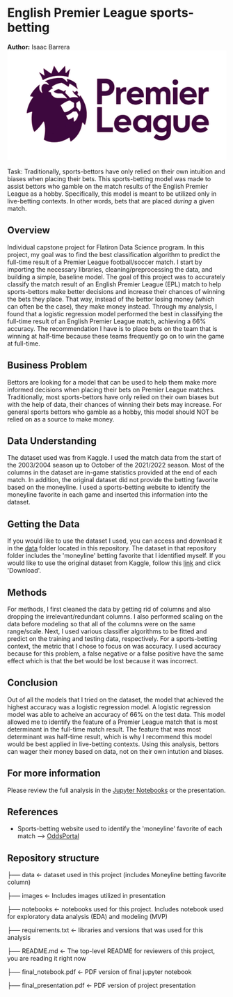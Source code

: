 # English Premier League sports-betting
<b>Author:</b> Isaac Barrera
![download.jpeg](./images/download.jpeg)

Task: Traditionally, sports-bettors have only relied on their own intuition and biases when placing their bets. This sports-betting model was made to assist bettors who gamble on the match results of the English Premier League as a hobby. Specifically, this model is meant to be utilized only in live-betting contexts. In other words, bets that are placed <i>during</i> a given match.

## Overview
Individual capstone project for Flatiron Data Science program. In this project, my goal was to find the best classification algorithm to predict the full-time result of a Premier League football/soccer match. I start by importing the necessary libraries, cleaning/preprocessing the data, and building a simple, baseline model. The goal of this project was to accurately classify the match result of an English Premier League (EPL) match to help sports-bettors make better decisions and increase their chances of winning the bets they place. That way, instead of the bettor losing money (which can often be the case), they make money instead. Through my analysis, I found that a logistic regression model performed the best in classifying the full-time result of an English Premier League match, achieving a 66% accuracy. The recommendation I have is to place bets on the team that is winning at half-time because these teams frequently go on to win the game at full-time.

## Business Problem
Bettors are looking for a model that can be used to help them make more informed decisions when placing their bets on Premier League matches. Traditionally, most sports-bettors have only relied on their own biases but with the help of data, their chances of winning their bets may increase. For general sports bettors who gamble as a hobby, this model should NOT be relied on as a source to make money.

## Data Understanding
The dataset used was from Kaggle. I used the match data from the start of the 2003/2004 season up to October of the 2021/2022 season. Most of the columns in the dataset are in-game statistics provided at the end of each match. In addition, the original dataset did not provide the betting favorite based on the moneyline. I used a sports-betting website to identify the moneyline favorite in each game and inserted this information into the dataset.

## Getting the Data
If you would like to use the dataset I used, you can access and download it in the [data](https://github.com/IB-7/PL_live-betting/tree/main/data) folder located in this repository. The dataset in that repository folder includes the 'moneyline' betting favorite that I identified myself. If you would like to use the original dataset from Kaggle, follow this [link](https://www.kaggle.com/irkaal/english-premier-league-results) and click 'Download'.

## Methods
For methods, I first cleaned the data by getting rid of columns and also dropping the irrelevant/redundant columns. I also performed scaling on the data before modeling so that all of the columns were on the same range/scale. Next, I used various classifier algorithms to be fitted and predict on the training and testing data, respectively. For a sports-betting context, the metric that I chose to focus on was accuracy. I used accuracy because for this problem, a false negative or a false positive have the same effect which is that the bet would be lost because it was incorrect. 

## Conclusion
Out of all the models that I tried on the dataset, the model that achieved the highest accuracy was a logistic regression model. A logistic regression model was able to acheive an accuracy of 66% on the test data. This model allowed me to identify the feature of a Premier League match that is most determinant in the full-time match result. The feature that was most determinant was half-time result, which is why I recommend this model would be best applied in live-betting contexts. Using this analysis, bettors can wager their money based on data, not on their own intution and biases.

## For more information
Please review the full analysis in the [Jupyter Notebooks](https://github.com/IB-7/PL_live-betting/tree/main/notebooks) or the presentation.

## References
- Sports-betting website used to identify the 'moneyline' favorite of each match --> [OddsPortal](https://www.oddsportal.com/soccer/england/premier-league/results/)

## Repository structure

├── data <- dataset used in this project (includes Moneyline betting favorite column)

├── images <- Includes images utilized in presentation

├── notebooks <- notebooks used for this project. Includes notebook used for exploratory data analysis (EDA) and modeling (MVP)

├── requirements.txt <- libraries and versions that was used for this analysis

├── README.md <- The top-level README for reviewers of this project, you are reading it right now

├── final_notebook.pdf <- PDF version of final jupyter notebook

├── final_presentation.pdf <- PDF version of project presentation